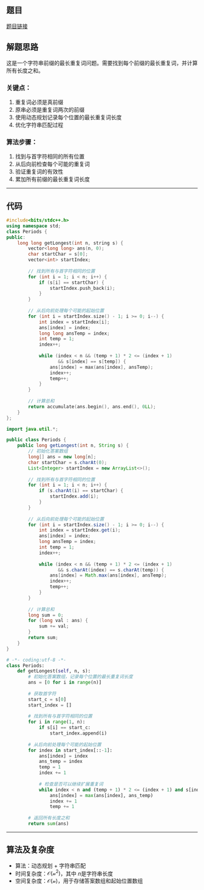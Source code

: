 ## 题目
[题目链接](https://www.nowcoder.com/practice/d0006a2c83604f0d8b012e33e5674d5d?tpId=182&tqId=36947&sourceUrl=/exam/oj&channenl=wgithub&fromPut=wgithub)

## 解题思路

这是一个字符串前缀的最长重复词问题。需要找到每个前缀的最长重复词，并计算所有长度之和。

### 关键点：
1. 重复词必须是真前缀
2. 原串必须是重复词两次的前缀
3. 使用动态规划记录每个位置的最长重复词长度
4. 优化字符串匹配过程

### 算法步骤：
1. 找到与首字符相同的所有位置
2. 从后向前检查每个可能的重复词
3. 验证重复词的有效性
4. 累加所有前缀的最长重复词长度

---

## 代码


```cpp []
#include<bits/stdc++.h>
using namespace std;
class Periods {
public:
    long long getLongest(int n, string s) {
        vector<long long> ans(n, 0);
        char startChar = s[0];
        vector<int> startIndex;
        
        // 找到所有与首字符相同的位置
        for (int i = 1; i < n; i++) {
            if (s[i] == startChar) {
                startIndex.push_back(i);
            }
        }
        
        // 从后向前处理每个可能的起始位置
        for (int i = startIndex.size() - 1; i >= 0; i--) {
            int index = startIndex[i];
            ans[index] = index;
            long long ansTemp = index;
            int temp = 1;
            index++;
            
            while (index < n && (temp + 1) * 2 <= (index + 1) 
                   && s[index] == s[temp]) {
                ans[index] = max(ans[index], ansTemp);
                index++;
                temp++;
            }
        }
        
        // 计算总和
        return accumulate(ans.begin(), ans.end(), 0LL);
    }
};
```


```java []
import java.util.*;

public class Periods {
    public long getLongest(int n, String s) {
        // 初始化答案数组
        long[] ans = new long[n];
        char startChar = s.charAt(0);
        List<Integer> startIndex = new ArrayList<>();
        
        // 找到所有与首字符相同的位置
        for (int i = 1; i < n; i++) {
            if (s.charAt(i) == startChar) {
                startIndex.add(i);
            }
        }
        
        // 从后向前处理每个可能的起始位置
        for (int i = startIndex.size() - 1; i >= 0; i--) {
            int index = startIndex.get(i);
            ans[index] = index;
            long ansTemp = index;
            int temp = 1;
            index++;
            
            while (index < n && (temp + 1) * 2 <= (index + 1) 
                   && s.charAt(index) == s.charAt(temp)) {
                ans[index] = Math.max(ans[index], ansTemp);
                index++;
                temp++;
            }
        }
        
        // 计算总和
        long sum = 0;
        for (long val : ans) {
            sum += val;
        }
        return sum;
    }
}
```
```python []
# -*- coding:utf-8 -*-
class Periods:
    def getLongest(self, n, s):
        # 初始化答案数组，记录每个位置的最长重复词长度
        ans = [0 for i in range(n)]
        
        # 获取首字符
        start_c = s[0]
        start_index = []
        
        # 找到所有与首字符相同的位置
        for i in range(1, n):
            if s[i] == start_c:
                start_index.append(i)
        
        # 从后向前处理每个可能的起始位置
        for index in start_index[::-1]:
            ans[index] = index
            ans_temp = index
            temp = 1
            index += 1
            
            # 检查是否可以继续扩展重复词
            while index < n and (temp + 1) * 2 <= (index + 1) and s[index] == s[temp]:
                ans[index] = max(ans[index], ans_temp)
                index += 1
                temp += 1
        
        # 返回所有长度之和
        return sum(ans)
```

---

## 算法及复杂度
- 算法：动态规划 + 字符串匹配
- 时间复杂度：$\mathcal{O(n^2)}$，其中 $n$是字符串长度
- 空间复杂度：$\mathcal{O(n)}$，用于存储答案数组和起始位置数组

